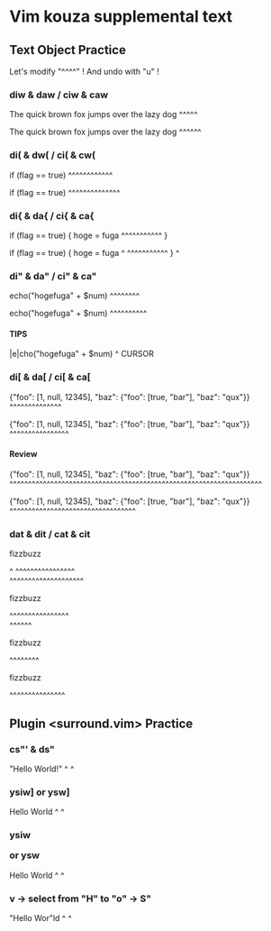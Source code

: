 # Vim kouza supplemental text

## Text Object Practice

Let's modify "^^^^" !
And undo with "u" !

### diw & daw / ciw & caw

The quick brown fox jumps over the lazy dog
          ^^^^^

The quick brown fox jumps over the lazy dog
          ^^^^^^

### di( & dw( / ci( & cw(

if (flag == true)
    ^^^^^^^^^^^^

if (flag == true)
   ^^^^^^^^^^^^^^

### di{ & da{ / ci{ & ca{

if (flag == true) {
    hoge = fuga
    ^^^^^^^^^^^
}


if (flag == true) {
    hoge = fuga   ^
    ^^^^^^^^^^^
}
^

### di" & da" / ci" & ca"

echo("hogefuga" + $num)
      ^^^^^^^^

echo("hogefuga" + $num)
     ^^^^^^^^^^

#### TIPS

|e|cho("hogefuga" + $num)
 ^
CURSOR

### di[ & da[ / ci[ & ca[

{"foo": [1, null, 12345], "baz": {"foo": [true, "bar"], "baz": "qux"}}
         ^^^^^^^^^^^^^^

{"foo": [1, null, 12345], "baz": {"foo": [true, "bar"], "baz": "qux"}}
        ^^^^^^^^^^^^^^^^

#### Review

{"foo": [1, null, 12345], "baz": {"foo": [true, "bar"], "baz": "qux"}}
 ^^^^^^^^^^^^^^^^^^^^^^^^^^^^^^^^^^^^^^^^^^^^^^^^^^^^^^^^^^^^^^^^^^^^

{"foo": [1, null, 12345], "baz": {"foo": [true, "bar"], "baz": "qux"}}
                                  ^^^^^^^^^^^^^^^^^^^^^^^^^^^^^^^^^^

### dat & dit / cat & cit

<div id="hogefuga">
    <p>fizzbuzz</p>^
    ^^^^^^^^^^^^^^^^
</div>

<div id="hogefuga">
^^^^^^^^^^^^^^^^^^^^
    <p>fizzbuzz</p>
    ^^^^^^^^^^^^^^^^
</div>
^^^^^^

<div id="hogefuga">
    <p>fizzbuzz</p>
       ^^^^^^^^
</div>

<div id="hogefuga">
    <p>fizzbuzz</p>
    ^^^^^^^^^^^^^^^
</div>

## Plugin <surround.vim> Practice

### cs"' & ds"

"Hello World!"
^            ^

### ysiw] or ysw]

 Hello  World
^     ^

### ysiw<p> or ysw<p>

 Hello  World
^     ^

### v -> select from "H" to "o" -> S"

 "Hello  Wor"ld
^     ^
